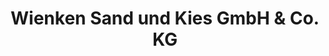 ---
title: "Wienken Sand und Kies GmbH & Co. KG"
url: /loeningen/wienken-sand-und-kies-gmbh-und-co-kg/
shop: Baustoffe
---